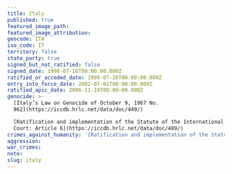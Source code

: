 ```yaml
---
title: Italy
published: true
featured_image_path:
featured_image_attribution:
geocode: ITA
iso_code: IT
territory: false
state_party: true
signed_but_not_ratified: false
signed_date: 1998-07-18T00:00:00.000Z
ratified_or_acceded_date: 1999-07-26T00:00:00.000Z
entry_into_force_date: 2002-07-01T00:00:00.000Z
ratified_apic_date: 2006-11-19T00:00:00.000Z
genocide: >-
  [Italy’s Law on Genocide of October 9, 1967 No.
  962](https://iccdb.hrlc.net/data/doc/449/)

  [Ratification and implementation of the Statute of the International Criminal
  Court: Article 6](https://iccdb.hrlc.net/data/doc/489/)
crimes_against_humanity: '[Ratification and implementation of the Statute of the International Criminal Court: Article 7](https://iccdb.hrlc.net/data/doc/489/)'
aggression:
war_crimes:
note:
slug: italy
---
```



